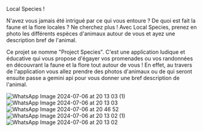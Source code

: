 Local Species !

N'avez vous jamais été intrigué par ce qui vous entoure ? De quoi est fait la faune et la flore locales ? Ne cherchez plus ! Avec Local Species, prenez en photo les différents espèces d'animaux autour de vous et ayez une description bref de l'animal.

Ce projet se nomme "Project Species". C'est une application ludique et éducative qui vous propose d'égayer vos promenades ou vos randonnées en découvrant la faune et la flore tout autour de vous ! En effet, au travers de l'application vous allez prendre des photos d'animaux ou de qui seront ensuite passe a gemini api pour vous donner une bref description de l'animal.

![WhatsApp Image 2024-07-06 at 20 13 03 (1)](https://github.com/eureene/imc/assets/174897130/e304b195-5d79-4d9c-9ce1-abb09fc24a19)
![WhatsApp Image 2024-07-06 at 20 13 03](https://github.com/eureene/imc/assets/174897130/6021965a-cfd3-465b-b953-eafbce373260)
![WhatsApp Image 2024-07-06 at 20 46 52](https://github.com/eureene/imc/assets/174897130/e5a4ef7f-956d-4894-81d6-be1e13668fe7)
![WhatsApp Image 2024-07-06 at 20 13 02 (1)](https://github.com/eureene/imc/assets/174897130/49803ef1-9be3-414d-9d64-676e19978879)
![WhatsApp Image 2024-07-06 at 20 13 02](https://github.com/eureene/imc/assets/174897130/47c98c72-339c-4975-aa93-b6684d4b109c)




